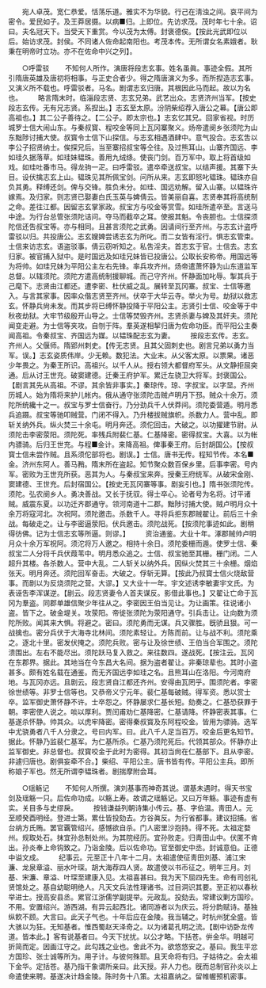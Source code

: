 <!-- { "loadSidebar": true } -->
　　宛人卓茂。宽仁恭爱。恬荡乐道。雅实不为华貌。行己在淸浊之间。哀平间为密令。爱民如子。及王莽居摄。以病■归。上即位。先访求茂。茂时年七十余。诏曰。夫名冠天下。当受天下重赏。今以茂为太傅。封褒德俟。【按此光武即位以后。始访求茂。封侯。不同诸人佐命起南阳也。考茂本传。无所谓女名素娥者。耿秉在明帝时立功。亦不在佐命中兴之列】。 


　　○呼雷驳 
　　不知何人所作。演唐将段志玄事。姓名虽眞。事迹全假。其所引隋唐英雄及唐初将相事。与正史合者少。得之隋唐演义为多。而所揑造志玄事。又演义所不载也。呼雷驳者。马名。剧谓志玄归唐。其根因此马而起。故以为名也。 
　　略言隋末时。临淄段志贤、志玄兄弟。武艺出众。志贤济州当军。【按史段志玄传。无有兄志贤。系揑出。】志玄至太原。汾阴柴绍荐入唐公之幕。【唐公即高祖也。】其二公子善待之。【二公子。即太宗也。】志玄忆其兄。回家省视。时历城罗士信大闹山东。与秦叔寳、程咬金等同上瓦冈寨聚义。炀帝遣阌乡张须陀为山东黜陟讨捕大使。叔寳令士信下山探信。与志玄相遇酒肆中。意气投合。志玄吿以李公子招贤纳士。俟探兄后。当至寨招叔宝等仝往。及过熊耳山。山寨齐国远、李如珪久据落草。如珪妹韫珠。善用九绒绦。使丧门剑。百万军中。取上将首级如戏。如珪吐番市马。得龙驹一疋。曰呼雷驳。遣卒牵送叔宝。以结声援。其寨下头目。设伏擒志玄上山。韫珠见其所佩宝剑。问所从来。志玄即怒叱韫珠。韫珠亦自负其勇。释缚还剑。俾与交锋。胜负未分。如珪、国远劝解。留入山寨。以韫珠许嫁焉。及归家。则志贤已娶妻白氏玉英与婢倩云。皆美丽自喜。志贤奉其将高统制之命。差往江都。因留志玄掌家政。叔宝方与咬金等赏雪。如珪所遣卒至。言送马中途。为行台总管张须陀诘问。夺马而截卒之耳。使报其魁。令丧胆也。士信探须陀信还吿叔宝等。亦与相同。且甚言须陀之武勇。因请间行至齐州。与志玄计盗呼雷驳以归。共投唐公。志玄嫂婢尝诱志玄为所叱。而二女皆有淫行。惧志玄管束。士信来访志玄。语盗驳事。倩云窃听知之。私吿淫夫。首志玄于官。士信去。志玄归家。被官捕入狱中。是时国远及如珪兄妹皆已投唐公。公取长安称帝。用国远等为将帅。如珪兄妹为平阳公主左右先锋。率兵攻齐州。炀帝遣萧怀静为山东道监军总督。以辖须陀。须陀方遣高统制援聊城。而己守齐州。怀静面加叱辱。掣其兵于己麾下。志贤由江都还。遭李密、杜伏威之乱。展转至瓦冈寨。叔宝、士信等邀入。与言其家事。因率众偕志贤至齐州。伏卒于大华云寺。举火为号。劫狱以救志玄。怀静兵尙未发。而其步将已缚怀静投降于平阳公主。志贤引士信、咬金等于中秋夜劫狱。大牢节级殷开山导之。士信等焚毁齐州。志贤杀妻与婢及其奸夫。须陀闻变走避。为士信等夹攻。自刎于阵。羣英遂相挈归唐为佐命功臣。而平阳公主奏闻高祖。令秦叔宝、齐国远为媒。以韫珠配志玄为妻。 
　　按段志玄传。志玄。齐州人。父偃师。隋郢州刺史。【传无志贤。且其父固刺史也。剧言兄弟以勇力当军。误。】志玄姿质伟岸。少无赖。数犯法。大业末。从父客太原。以票果。诸恶少年畏之。为秦王所识。高祖兴。以千人从。授右领大都督府军头。从文静拒屈突通。后从讨王世充。破窦建德。迁秦王府护军。累迁左骁卫大将军。封褒国公。【剧言其先从高祖。不谬。其余皆非事实。】秦琼传。琼、字叔宝。以字显。齐州历城人。始为隋将来护儿帐内。俄从通守张须陀击贼卢明月下邳。贼众十余万。须陀所统纔十之一。叔宝与罗士信奋行。乃分劲兵千人伏莽间。须陀委营遁。明月悉兵追蹑。叔宝等驰叩贼营。门闭不得入。乃升楼拔贼旗帜。杀数力人。营中乱。即斩关纳外兵。纵火焚三十余屯。明月奔还。须佗回击。大破之。以功擢建节尉。从须陀击李密荥阳。须陀死。率残兵附裴仁基。仁基降密。密得叔宝。大喜。以为帐内骠骑。后归王世充。与程■金计。来降高祖。俾事秦王府。后封胡国公。【按叔寳士信未尝作贼。且系须佗部将也。剧误。】士信。唐书无传。程知节传。本名■金。济州东阿人。善马矟。隋末所在盗起。知节聚众数百保乡里。后事李密。号内军。密败为王世充所获。恶其为人。与秦叔宝来奔。授秦王府统军。从破宋金刚、窦建德、王世充。后封宿国公。【按史无瓦冈寨等事。剧妄引也。】隋书张须陀传。须陀。弘农阌乡人。勇决善战。又长于抚驭。得士卒心。论者号为名将。讨平诸贼。威震东夏。以功迁齐郡通守。领河南道十二郡。黜陟讨捕大使。贼卢明月众十余万将寇河北。次祝阿。须陀邀击。杀数千人。寻将兵拒东郡贼翟让。前后三十余战。每破走之。让与李密逼荥阳。伏兵邀击。须陀战死。【按须陀事迹如此。剧稍得彷佛。记为士信志玄等所逼。则谬。】 
　　资治通鉴。大业十年。涿郡贼帅卢明月众十余万军祝阿。须沱将万人邀之。相持十余日。须陀委栅而遁。使罗士信、秦叔宝二人分将千兵伏葭苇中。明月悉众追之。士信、叔宝驰至其栅。栅门闭。二人超升其楼。各杀数人。营中大乱。二人斩关以纳外兵。因纵火焚其三十余栅。烟焰张天。明月奔还。须陀回军奋击。大破之。俘斩无算。【按此乃叔寳士信火烧敌营事。而剧以为反烧须陀之营。大谬。】又大业十一年。宇文述诱李敏妻宇文氏。为表诬吿李浑谋逆。【剧云。段志贤妻令人首夫谋反。影借此事也。】又翟让亡命于瓦冈为羣盗。同郡单雄信聚少年往从之。李密因王伯当见让。为让画策。往说诸小盗。皆下之。破金堤关。攻荥阳。帝徙张须陀为荥阳通守。引兵击让。让向数为须陀所败。闻其来大惧。将避之。密曰。须陀勇而无谋。兵又骤胜。旣骄且狠。可一战擒也。密分兵伏于大海寺北林间。须陀素轻让。方陈而前。让与战不利。须陀乘之。逐北十里。密发伏掩之。须陀兵败。密与让及徐世绩、王伯当合军围之。须陀溃围出。左右不能尽出。须陀跃马复入救之。来往数四。遂战死。【按注云。瓦冈在东郡界。据此。其地当在今东昌大名间。据为盗者翟让。非秦琼辈也。其时小盗甚多。颇有姓名载在通鉴。而无齐国远李如珪之名。且熊耳山在洛阳。今河南府地。与瓦冈亦远。且剧云。段志贤自江都还齐州。安得由瓦罔乎。围须陀者。李密徐世绩等。非罗士信等也。又恭帝义宁元年。裴仁基每破贼。得军资。悉以赏士卒。监军御史萧怀静不许。士卒怨之。怀静屡求仁基长短。劾奏之。仁基恐获罪于朝。李密使人说之。啖以厚利。贾闰甫劝仁基降密。仁基请降。怀静密表其事。仁基遂杀怀静。帅其众。以虎牢降密。密得秦叔寳及东阿程咬金。皆用为骠骑。选军中尤骁勇者八千人分隶之。号曰内军。曰。此八千人足当百万。咬金后更名知节。据此。怀静乃监裴仁基军。为仁基所杀。仁基乃须陀死后。代领其部众。怀静亦止监军御史。非总督也。叔寳咬金于此时为密得。其初当尙在仁基部下。且从李密。非遽归唐也。剧俱妄牵不合。】柴绍、平阳公主。唐书皆有传。平阳公主兵。即所称娘子军也。然无所谓李韫珠者。剧揣摩附会耳。 


　　○瑶觞记 
　　不知何人所撰。演刘基事而神奇其说。谓基未遇时。得天书宝剑及瑶觞一只。后佐命功成。以觞上寿。故谓之瑶觞记。又曰万年觞。事迹有虚有实。关目多与史缪戾。 
　　按钱谦益列朝诗集小传云。基、字伯温。靑田人。元至顺癸酉明经。登进士第。累仕皆投劾去。方谷眞反。为行省都事。建议招捕。省台纳方氏贿。罢官覊管绍兴。感憾欲自杀。门人密里沙抱持。得不死。太祖定婺州。规取处石。抹宜孙总制处州。为其院经历。宜孙败走。归靑田山中。伏匿不肯出。孙炎奉上命钩致之。乃诣金陵。后以佐命功。官至御史中丞。封诚意伯。正德中谥文成。 
　　纪事云。元至正十八年十二月。太祖遣使征靑田刘基、浦江宋濂、龙泉章溢、丽水叶琛。胡大海荐四人贤。故遣使以书币征之。明年三月。刘基、宋濂、章溢、叶琛至建康入见。太祖喜甚曰。我为天下屈四先生。命有司创礼贤馆处之。基自幼聪明绝人。凡天文兵法性理诸书。过目洞识其要。至正初以春秋举进士。授高安县丞。累官江浙儒学副提举。元政乱。投劾去。常建议剿方国珍。不用。安置绍兴。游西湖。有异云起西北。诸同游者以为庆云。将分韵赋诗。基独纵飮不顾。大言曰。此天子气也。十年后应在金陵。我当辅之。时杭州犹全盛。皆大骇以为狂。无知基者。惟西蜀赵天泽奇之。以为诸葛孔明之流。【剧中访卧龙传道。皆本此。】客有说基者曰。今天下扰扰。以公才略。下括苍。倂金华。明越可折简而定。因画江守之。此勾践之业也。舍此不为。欲悠悠安之。基曰。我生平忿方国珍、张士诚等所为。用子计。与彼何殊耶。且天命将有归。子姑待之。会太祖下金华。定括苍。基乃指干象谓所亲曰。此天授。非人力也。旣而总制官孙炎以上命遣使来聘。基遂决计趋金陵。陈时务十八策。太祖嘉纳之。留帷幄预机密事。 
